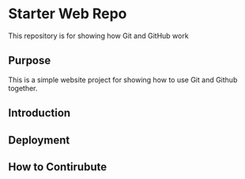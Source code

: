 # Starter Web Repo

This repository is for showing how Git and GitHub work

## Purpose

This is a simple website project for showing how to use Git and Github together.

## Introduction

## Deployment

## How to Contirubute